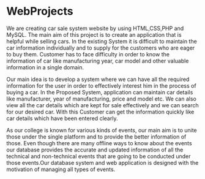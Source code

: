 # WebProjects

We are creating car sale system website by using HTML,CSS,PHP and MySQL. The main
aim of this project is to create an application that is helpful while selling cars.
In the existing System it is difficult to maintain the car information individually and to supply
for the customers who are eager to buy them. Customer has to face difficulty in order to know
the information of car like manufacturing year, car model and other valuable information in a
single domain. 

Our main idea is to develop a system where we can have all the required
information for the user in order to effectively interest him in the process of buying a car.
In the Proposed System, application can maintain car details like manufacturer, year of
manufacturing, price and model etc. We can also view all the car details which are kept for sale
effectively and we can search for our desired car. With this Customer can get the information
quickly like car details which have been entered clearly.



As our college is known for various kinds of events, our main aim is to unite those under the
single platform and to provide the better information of those. Even though there are many
offline ways to know about the events our database provides the accurate and updated
information of all the technical and non-technical events that are going to be conducted under
those events.Our database system and web application is designed with the motivation of managing all
types of events.
